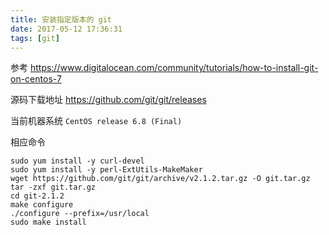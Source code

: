 ```yaml
---
title: 安装指定版本的 git
date: 2017-05-12 17:36:31
tags: [git]
---
```



参考 <https://www.digitalocean.com/community/tutorials/how-to-install-git-on-centos-7>

<!--more-->

源码下载地址 <https://github.com/git/git/releases>

当前机器系统 `CentOS release 6.8 (Final)`

相应命令

```
sudo yum install -y curl-devel
sudo yum install -y perl-ExtUtils-MakeMaker
wget https://github.com/git/git/archive/v2.1.2.tar.gz -O git.tar.gz
tar -zxf git.tar.gz
cd git-2.1.2
make configure
./configure --prefix=/usr/local
sudo make install
```